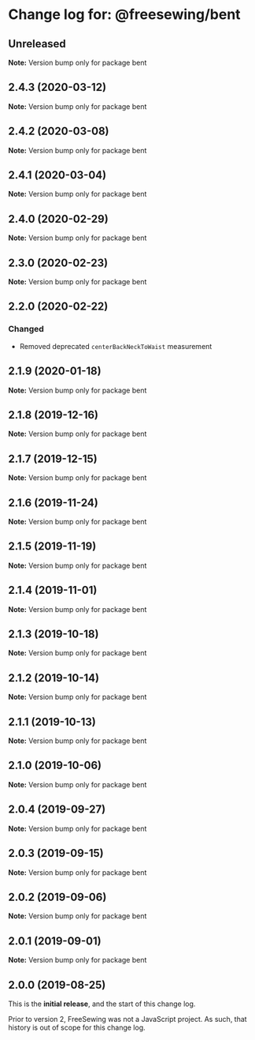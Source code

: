 # Change log for: @freesewing/bent


## Unreleased

**Note:** Version bump only for package bent


## 2.4.3 (2020-03-12)

**Note:** Version bump only for package bent


## 2.4.2 (2020-03-08)

**Note:** Version bump only for package bent


## 2.4.1 (2020-03-04)

**Note:** Version bump only for package bent


## 2.4.0 (2020-02-29)

**Note:** Version bump only for package bent


## 2.3.0 (2020-02-23)

**Note:** Version bump only for package bent


## 2.2.0 (2020-02-22)

### Changed

 - Removed deprecated `centerBackNeckToWaist` measurement
## 2.1.9 (2020-01-18)

**Note:** Version bump only for package bent


## 2.1.8 (2019-12-16)

**Note:** Version bump only for package bent


## 2.1.7 (2019-12-15)

**Note:** Version bump only for package bent


## 2.1.6 (2019-11-24)

**Note:** Version bump only for package bent


## 2.1.5 (2019-11-19)

**Note:** Version bump only for package bent


## 2.1.4 (2019-11-01)

**Note:** Version bump only for package bent


## 2.1.3 (2019-10-18)

**Note:** Version bump only for package bent


## 2.1.2 (2019-10-14)

**Note:** Version bump only for package bent


## 2.1.1 (2019-10-13)

**Note:** Version bump only for package bent


## 2.1.0 (2019-10-06)

**Note:** Version bump only for package bent


## 2.0.4 (2019-09-27)

**Note:** Version bump only for package bent


## 2.0.3 (2019-09-15)

**Note:** Version bump only for package bent


## 2.0.2 (2019-09-06)

**Note:** Version bump only for package bent


## 2.0.1 (2019-09-01)

**Note:** Version bump only for package bent




## 2.0.0 (2019-08-25)

This is the **initial release**, and the start of this change log.

Prior to version 2, FreeSewing was not a JavaScript project.
As such, that history is out of scope for this change log.
